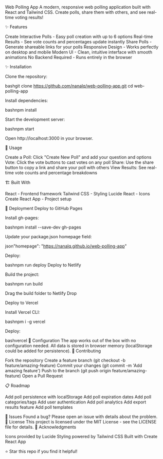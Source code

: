Web Polling App
A modern, responsive web polling application built with React and Tailwind CSS. Create polls, share them with others, and see real-time voting results!

✨ Features

Create Interactive Polls - Easy poll creation with up to 6 options
Real-time Results - See vote counts and percentages update instantly
Share Polls - Generate shareable links for your polls
Responsive Design - Works perfectly on desktop and mobile
Modern UI - Clean, intuitive interface with smooth animations
No Backend Required - Runs entirely in the browser

✨ Installation

Clone the repository:

bashgit clone https://github.com/nanalq/web-polling-app.git
cd web-polling-app

Install dependencies:

bashnpm install

Start the development server:

bashnpm start

Open http://localhost:3000 in your browser.

📱 Usage

Create a Poll: Click "Create New Poll" and add your question and options
Vote: Click the vote buttons to cast votes on any poll
Share: Use the share button to copy a link and share your poll with others
View Results: See real-time vote counts and percentage breakdowns

🏗️ Built With

React - Frontend framework
Tailwind CSS - Styling
Lucide React - Icons
Create React App - Project setup

🚀 Deployment
Deploy to GitHub Pages

Install gh-pages:

bashnpm install --save-dev gh-pages

Update your package.json homepage field:

json"homepage": "https://nanalq.github.io/web-polling-app"

Deploy:

bashnpm run deploy
Deploy to Netlify

Build the project:

bashnpm run build

Drag the build folder to Netlify Drop

Deploy to Vercel

Install Vercel CLI:

bashnpm i -g vercel

Deploy:

bashvercel
🔧 Configuration
The app works out of the box with no configuration needed. All data is stored in browser memory (localStorage could be added for persistence).
🤝 Contributing

Fork the repository
Create a feature branch (git checkout -b feature/amazing-feature)
Commit your changes (git commit -m 'Add amazing feature')
Push to the branch (git push origin feature/amazing-feature)
Open a Pull Request

📋 Roadmap

 Add poll persistence with localStorage
 Add poll expiration dates
 Add poll categories/tags
 Add user authentication
 Add poll analytics
 Add export results feature
 Add poll templates

🐛 Issues
Found a bug? Please open an issue with details about the problem.
📄 License
This project is licensed under the MIT License - see the LICENSE file for details.
👏 Acknowledgments

Icons provided by Lucide
Styling powered by Tailwind CSS
Built with Create React App


⭐ Star this repo if you find it helpful!
